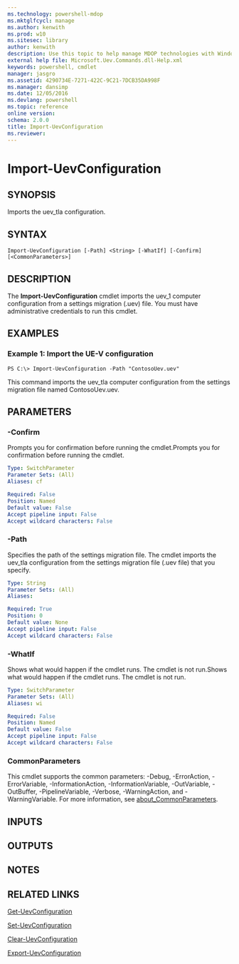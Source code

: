 ```yaml
---
ms.technology: powershell-mdop
ms.mktglfcycl: manage
ms.author: kenwith
ms.prod: w10
ms.sitesec: library
author: kenwith
description: Use this topic to help manage MDOP technologies with Windows PowerShell.
external help file: Microsoft.Uev.Commands.dll-Help.xml
keywords: powershell, cmdlet
manager: jasgro 
ms.assetid: 4290734E-7271-422C-9C21-7DCB35DA998F
ms.manager: dansimp
ms.date: 12/05/2016
ms.devlang: powershell
ms.topic: reference
online version: 
schema: 2.0.0
title: Import-UevConfiguration
ms.reviewer:
---
```


# Import-UevConfiguration

## SYNOPSIS
Imports the uev_tla configuration.

## SYNTAX

```
Import-UevConfiguration [-Path] <String> [-WhatIf] [-Confirm] [<CommonParameters>]
```

## DESCRIPTION
The **Import-UevConfiguration** cmdlet imports the uev_1 computer configuration from a settings migration (.uev) file.
You must have administrative credentials to run this cmdlet.

## EXAMPLES

### Example 1: Import the UE-V configuration
```
PS C:\> Import-UevConfiguration -Path "ContosoUev.uev"
```

This command imports the uev_tla computer configuration from the settings migration file named ContosoUev.uev.

## PARAMETERS

### -Confirm
Prompts you for confirmation before running the cmdlet.Prompts you for confirmation before running the cmdlet.

```yaml
Type: SwitchParameter
Parameter Sets: (All)
Aliases: cf

Required: False
Position: Named
Default value: False
Accept pipeline input: False
Accept wildcard characters: False
```

### -Path
Specifies the path of the settings migration file.
The cmdlet imports the uev_tla configuration from the settings migration file (.uev file) that you specify.

```yaml
Type: String
Parameter Sets: (All)
Aliases: 

Required: True
Position: 0
Default value: None
Accept pipeline input: False
Accept wildcard characters: False
```

### -WhatIf
Shows what would happen if the cmdlet runs.
The cmdlet is not run.Shows what would happen if the cmdlet runs.
The cmdlet is not run.

```yaml
Type: SwitchParameter
Parameter Sets: (All)
Aliases: wi

Required: False
Position: Named
Default value: False
Accept pipeline input: False
Accept wildcard characters: False
```

### CommonParameters
This cmdlet supports the common parameters: -Debug, -ErrorAction, -ErrorVariable, -InformationAction, -InformationVariable, -OutVariable, -OutBuffer, -PipelineVariable, -Verbose, -WarningAction, and -WarningVariable. For more information, see [about_CommonParameters](http://go.microsoft.com/fwlink/?LinkID=113216).

## INPUTS

## OUTPUTS

## NOTES

## RELATED LINKS

[Get-UevConfiguration](./Get-UevConfiguration.md)

[Set-UevConfiguration](./Set-UevConfiguration.md)

[Clear-UevConfiguration](./Clear-UevConfiguration.md)

[Export-UevConfiguration](./Export-UevConfiguration.md)


